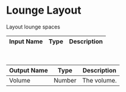 

# Lounge Layout

Layout lounge spaces

|Input Name|Type|Description|
|---|---|---|


<br>

|Output Name|Type|Description|
|---|---|---|
|Volume|Number|The volume.|

